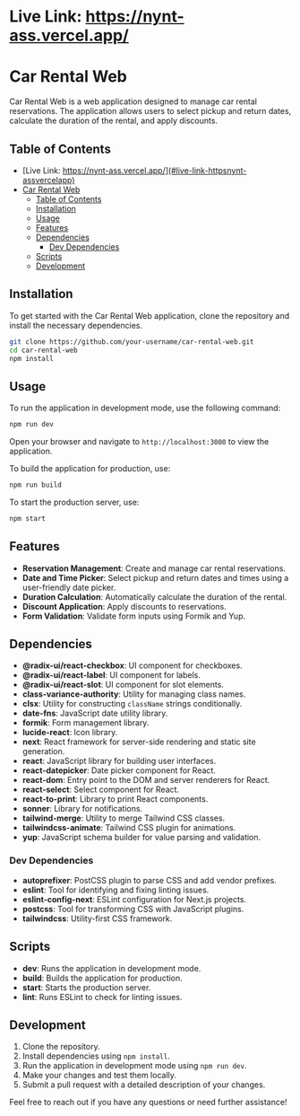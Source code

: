 # Live Link: https://nynt-ass.vercel.app/

# Car Rental Web

Car Rental Web is a web application designed to manage car rental reservations. The application allows users to select pickup and return dates, calculate the duration of the rental, and apply discounts.

## Table of Contents

- [Live Link: https://nynt-ass.vercel.app/](#live-link-httpsnynt-assvercelapp)
- [Car Rental Web](#car-rental-web)
  - [Table of Contents](#table-of-contents)
  - [Installation](#installation)
  - [Usage](#usage)
  - [Features](#features)
  - [Dependencies](#dependencies)
    - [Dev Dependencies](#dev-dependencies)
  - [Scripts](#scripts)
  - [Development](#development)

## Installation

To get started with the Car Rental Web application, clone the repository and install the necessary dependencies.

```bash
git clone https://github.com/your-username/car-rental-web.git
cd car-rental-web
npm install
```

## Usage

To run the application in development mode, use the following command:

```bash
npm run dev
```

Open your browser and navigate to `http://localhost:3000` to view the application.

To build the application for production, use:

```bash
npm run build
```

To start the production server, use:

```bash
npm start
```

## Features

- **Reservation Management**: Create and manage car rental reservations.
- **Date and Time Picker**: Select pickup and return dates and times using a user-friendly date picker.
- **Duration Calculation**: Automatically calculate the duration of the rental.
- **Discount Application**: Apply discounts to reservations.
- **Form Validation**: Validate form inputs using Formik and Yup.

## Dependencies

- **@radix-ui/react-checkbox**: UI component for checkboxes.
- **@radix-ui/react-label**: UI component for labels.
- **@radix-ui/react-slot**: UI component for slot elements.
- **class-variance-authority**: Utility for managing class names.
- **clsx**: Utility for constructing `className` strings conditionally.
- **date-fns**: JavaScript date utility library.
- **formik**: Form management library.
- **lucide-react**: Icon library.
- **next**: React framework for server-side rendering and static site generation.
- **react**: JavaScript library for building user interfaces.
- **react-datepicker**: Date picker component for React.
- **react-dom**: Entry point to the DOM and server renderers for React.
- **react-select**: Select component for React.
- **react-to-print**: Library to print React components.
- **sonner**: Library for notifications.
- **tailwind-merge**: Utility to merge Tailwind CSS classes.
- **tailwindcss-animate**: Tailwind CSS plugin for animations.
- **yup**: JavaScript schema builder for value parsing and validation.

### Dev Dependencies

- **autoprefixer**: PostCSS plugin to parse CSS and add vendor prefixes.
- **eslint**: Tool for identifying and fixing linting issues.
- **eslint-config-next**: ESLint configuration for Next.js projects.
- **postcss**: Tool for transforming CSS with JavaScript plugins.
- **tailwindcss**: Utility-first CSS framework.

## Scripts

- **dev**: Runs the application in development mode.
- **build**: Builds the application for production.
- **start**: Starts the production server.
- **lint**: Runs ESLint to check for linting issues.

## Development

1. Clone the repository.
2. Install dependencies using `npm install`.
3. Run the application in development mode using `npm run dev`.
4. Make your changes and test them locally.
5. Submit a pull request with a detailed description of your changes.

Feel free to reach out if you have any questions or need further assistance!
